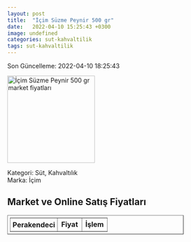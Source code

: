 ```yaml
---
layout: post
title:  "İçim Süzme Peynir 500 gr"
date:   2022-04-10 15:25:43 +0300
image: undefined
categories: sut-kahvaltilik
tags: sut-kahvaltilik
---
```


Son Güncelleme: 2022-04-10 18:25:43

<img src="undefined" width="200" alt="İçim Süzme Peynir 500 gr market fiyatları" />

Kategori: Süt, Kahvaltılık
<br />
Marka: İçim

<h2>Market ve Online Satış Fiyatları</h2>

<table border="1" style="padding: 5px;width:80%;">
  <tr>
    <td style="padding: 5px;"><strong>Perakendeci</strong></td>
    <td><strong>Fiyat</strong></td>
    <td><strong>İşlem</strong></td>
  </tr>
  
</table>
